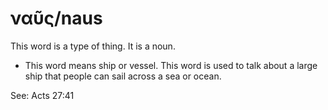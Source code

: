 # ναῦς/naus
This word is a type of thing. It is a noun.

* This word means ship or vessel. This word is used to talk about a large ship that people can sail across a sea or ocean. 

See: Acts 27:41
